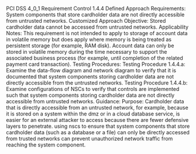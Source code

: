 PCI DSS 4_0_1 Requirement Control 1.4.4 Defined Approach Requirements: System components that store cardholder data are not directly accessible from untrusted networks. Customized Approach Objective: Stored cardholder data cannot be accessed from untrusted networks. Applicability Notes: This requirement is not intended to apply to storage of account data in volatile memory but does apply where memory is being treated as persistent storage (for example, RAM disk). Account data can only be stored in volatile memory during the time necessary to support the associated business process (for example, until completion of the related payment card transaction). Testing Procedures: Testing Procedure 1.4.4.a: Examine the data-flow diagram and network diagram to verify that it is documented that system components storing cardholder data are not directly accessible from the untrusted networks. Testing Procedure 1.4.4.b: Examine configurations of NSCs to verify that controls are implemented such that system components storing cardholder data are not directly accessible from untrusted networks. Guidance: Purpose: Cardholder data that is directly accessible from an untrusted network, for example, because it is stored on a system within the dmz or in a cloud database service, is easier for an external attacker to access because there are fewer defensive layers to penetrate. using nscs to ensure that system components that store cardholder data (such as a database or a file) can only be directly accessed from trusted networks can prevent unauthorized network traffic from reaching the system component.